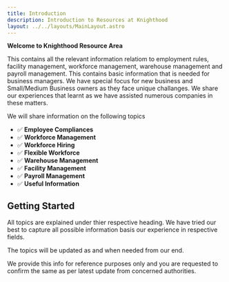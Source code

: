 ```yaml
---
title: Introduction
description: Introduction to Resources at Knighthood
layout: ../../layouts/MainLayout.astro
---
```


**Welcome to Knighthood Resource Area**

This contains all the relevant information relatiom to employment rules, facility management, workforce management, warehouse management and payroll management. This contains basic information that is needed for business managers. We have special focus for new business and Small/Medium Business owners as they face unique challanges. We share our experiences that learnt as we have assisted numerous companies in these matters. 

We will share information on the following topics

- ✅ **Employee Compliances**
- ✅ **Workforce Management**
- ✅ **Workforce Hiring**
- ✅ **Flexible Workforce**
- ✅ **Warehouse Management**
- ✅ **Facility Management**
- ✅ **Payroll Management**
- ✅ **Useful Information**

## Getting Started

All topics are explained under thier respective heading. We have tried our best to capture all possible information basis our experience in respective fields.

The topics will be updated as and when needed from our end. 

We provide this info for reference purposes only and you are requested to confirm the same as per latest update from concerned authorities.


